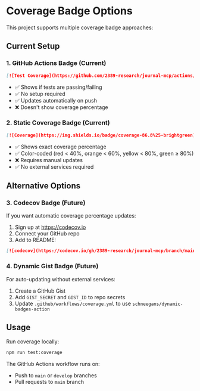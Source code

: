# Coverage Badge Options

This project supports multiple coverage badge approaches:

## Current Setup

### 1. GitHub Actions Badge (Current)
```markdown
[![Test Coverage](https://github.com/2389-research/journal-mcp/actions/workflows/coverage.yml/badge.svg)](https://github.com/2389-research/journal-mcp/actions/workflows/coverage.yml)
```
- ✅ Shows if tests are passing/failing
- ✅ No setup required
- ✅ Updates automatically on push
- ❌ Doesn't show coverage percentage

### 2. Static Coverage Badge (Current)
```markdown
[![Coverage](https://img.shields.io/badge/coverage-86.8%25-brightgreen)](https://github.com/2389-research/journal-mcp/actions)
```
- ✅ Shows exact coverage percentage
- ✅ Color-coded (red < 40%, orange < 60%, yellow < 80%, green ≥ 80%)
- ❌ Requires manual updates
- ✅ No external services required

## Alternative Options

### 3. Codecov Badge (Future)
If you want automatic coverage percentage updates:

1. Sign up at https://codecov.io
2. Connect your GitHub repo
3. Add to README:
```markdown
[![codecov](https://codecov.io/gh/2389-research/journal-mcp/branch/main/graph/badge.svg)](https://codecov.io/gh/2389-research/journal-mcp)
```

### 4. Dynamic Gist Badge (Future)
For auto-updating without external services:

1. Create a GitHub Gist
2. Add `GIST_SECRET` and `GIST_ID` to repo secrets
3. Update `.github/workflows/coverage.yml` to use `schneegans/dynamic-badges-action`

## Usage

Run coverage locally:
```bash
npm run test:coverage
```

The GitHub Actions workflow runs on:
- Push to `main` or `develop` branches
- Pull requests to `main` branch
